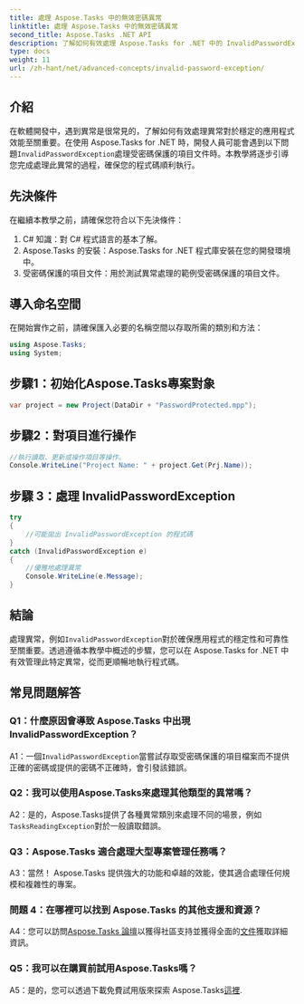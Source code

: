 ```yaml
---
title: 處理 Aspose.Tasks 中的無效密碼異常
linktitle: 處理 Aspose.Tasks 中的無效密碼異常
second_title: Aspose.Tasks .NET API
description: 了解如何有效處理 Aspose.Tasks for .NET 中的 InvalidPasswordException。透過此逐步指南確保程式碼順利執行。
type: docs
weight: 11
url: /zh-hant/net/advanced-concepts/invalid-password-exception/
---
```

## 介紹

在軟體開發中，遇到異常是很常見的，了解如何有效處理異常對於穩定的應用程式效能至關重要。在使用 Aspose.Tasks for .NET 時，開發人員可能會遇到以下問題`InvalidPasswordException`處理受密碼保護的項目文件時。本教學將逐步引導您完成處理此異常的過程，確保您的程式碼順利執行。

## 先決條件

在繼續本教學之前，請確保您符合以下先決條件：

1. C# 知識：對 C# 程式語言的基本了解。
2. Aspose.Tasks 的安裝：Aspose.Tasks for .NET 程式庫安裝在您的開發環境中。
3. 受密碼保護的項目文件：用於測試異常處理的範例受密碼保護的項目文件。

## 導入命名空間

在開始實作之前，請確保匯入必要的名稱空間以存取所需的類別和方法：

```csharp
using Aspose.Tasks;
using System;

```

## 步驟1：初始化Aspose.Tasks專案對象

```csharp
var project = new Project(DataDir + "PasswordProtected.mpp");
```

## 步驟2：對項目進行操作

```csharp
//執行讀取、更新或操作項目等操作。
Console.WriteLine("Project Name: " + project.Get(Prj.Name));
```

## 步驟 3：處理 InvalidPasswordException

```csharp
try
{
    //可能拋出 InvalidPasswordException 的程式碼
}
catch (InvalidPasswordException e)
{
    //優雅地處理異常
    Console.WriteLine(e.Message);
}
```

## 結論

處理異常，例如`InvalidPasswordException`對於確保應用程式的穩定性和可靠性至關重要。透過遵循本教學中概述的步驟，您可以在 Aspose.Tasks for .NET 中有效管理此特定異常，從而更順暢地執行程式碼。

## 常見問題解答

### Q1：什麼原因會導致 Aspose.Tasks 中出現 InvalidPasswordException？

 A1：一個`InvalidPasswordException`當嘗試存取受密碼保護的項目檔案而不提供正確的密碼或提供的密碼不正確時，會引發該錯誤。

### Q2：我可以使用Aspose.Tasks來處理其他類型的異常嗎？

 A2：是的，Aspose.Tasks提供了各種異常類別來處理不同的場景，例如`TasksReadingException`對於一般讀取錯誤。

### Q3：Aspose.Tasks 適合處理大型專案管理任務嗎？

A3：當然！ Aspose.Tasks 提供強大的功能和卓越的效能，使其適合處理任何規模和複雜性的專案。

### 問題 4：在哪裡可以找到 Aspose.Tasks 的其他支援和資源？

 A4：您可以訪問[Aspose.Tasks 論壇](https://forum.aspose.com/c/tasks/15)以獲得社區支持並獲得全面的[文件](https://reference.aspose.com/tasks/net/)獲取詳細資訊。

### Q5：我可以在購買前試用Aspose.Tasks嗎？

 A5：是的，您可以透過下載免費試用版來探索 Aspose.Tasks[這裡](https://releases.aspose.com/).